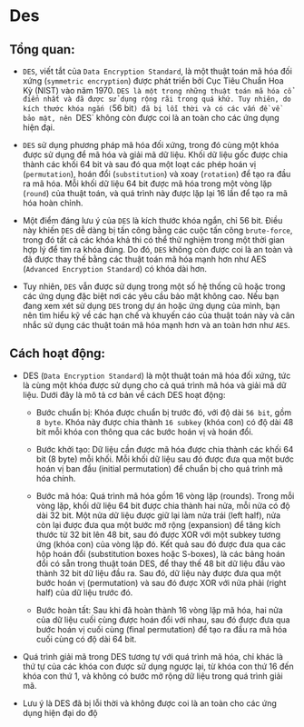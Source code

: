 # Des
## Tổng quan:
- `DES`, viết tắt của `Data Encryption Standard`, là một thuật toán mã hóa đối xứng (`symmetric encryption`) được phát triển bởi Cục Tiêu Chuẩn Hoa Kỳ (NIST) vào năm 1970. `DES là một trong những thuật toán mã hóa cổ điển nhất và đã được sử dụng rộng rãi trong quá khứ. Tuy nhiên, do kích thước khóa ngắn (`56 bit`) đã bị lỗi thời và có các vấn đề về bảo mật, nên `DES` không còn được coi là an toàn cho các ứng dụng hiện đại.

- `DES` sử dụng phương pháp mã hóa đối xứng, trong đó cùng một khóa được sử dụng để mã hóa và giải mã dữ liệu. Khối dữ liệu gốc được chia thành các khối 64 bit và sau đó qua một loạt các phép hoán vị (`permutation`), hoán đổi (`substitution`) và xoay (`rotation`) để tạo ra đầu ra mã hóa. Mỗi khối dữ liệu 64 bit được mã hóa trong một vòng lặp (`round`) của thuật toán, và quá trình này được lặp lại 16 lần để tạo ra mã hóa hoàn chỉnh.

- Một điểm đáng lưu ý của `DES` là kích thước khóa ngắn, chỉ 56 bit. Điều này khiến `DES` dễ dàng bị tấn công bằng các cuộc tấn công `brute-force`, trong đó tất cả các khóa khả thi có thể thử nghiệm trong một thời gian hợp lý để tìm ra khóa đúng. Do đó, `DES` không còn được coi là an toàn và đã được thay thế bằng các thuật toán mã hóa mạnh hơn như AES (`Advanced Encryption Standard`) có khóa dài hơn.

- Tuy nhiên, `DES` vẫn được sử dụng trong một số hệ thống cũ hoặc trong các ứng dụng đặc biệt nơi các yêu cầu bảo mật không cao. Nếu bạn đang xem xét sử dụng `DES` trong dự án hoặc ứng dụng của mình, bạn nên tìm hiểu kỹ về các hạn chế và khuyến cáo của thuật toán này và cân nhắc sử dụng các thuật toán mã hóa mạnh hơn và an toàn hơn như `AES`.  
## Cách hoạt động:
- DES (`Data Encryption Standard`) là một thuật toán mã hóa đối xứng, tức là cùng một khóa được sử dụng cho cả quá trình mã hóa và giải mã dữ liệu. Dưới đây là mô tả cơ bản về cách DES hoạt động:

    + Bước chuẩn bị: Khóa được chuẩn bị trước đó, với độ dài `56 bit`, gồm `8 byte`. Khóa này được chia thành `16 subkey` (khóa con) có độ dài 48 bit mỗi khóa con thông qua các bước hoán vị và hoán đổi.

    + Bước khởi tạo: Dữ liệu cần được mã hóa được chia thành các khối 64 bit (8 byte) mỗi khối. Mỗi khối dữ liệu sau đó được đưa qua một bước hoán vị ban đầu (initial permutation) để chuẩn bị cho quá trình mã hóa chính.

    + Bước mã hóa: Quá trình mã hóa gồm 16 vòng lặp (rounds). Trong mỗi vòng lặp, khối dữ liệu 64 bit được chia thành hai nửa, mỗi nửa có độ dài 32 bit. Một nửa dữ liệu được giữ lại làm nửa trái (left half), nửa còn lại được đưa qua một bước mở rộng (expansion) để tăng kích thước từ 32 bit lên 48 bit, sau đó được XOR với một subkey tương ứng (khóa con) của vòng lặp đó. Kết quả sau đó được đưa qua các hộp hoán đổi (substitution boxes hoặc S-boxes), là các bảng hoán đổi có sẵn trong thuật toán DES, để thay thế 48 bit dữ liệu đầu vào thành 32 bit dữ liệu đầu ra. Sau đó, dữ liệu này được đưa qua một bước hoán vị (permutation) và sau đó được XOR với nửa phải (right half) của dữ liệu trước đó.

    + Bước hoàn tất: Sau khi đã hoàn thành 16 vòng lặp mã hóa, hai nửa của dữ liệu cuối cùng được hoán đổi với nhau, sau đó được đưa qua bước hoán vị cuối cùng (final permutation) để tạo ra đầu ra mã hóa cuối cùng có độ dài 64 bit.

- Quá trình giải mã trong DES tương tự với quá trình mã hóa, chỉ khác là thứ tự của các khóa con được sử dụng ngược lại, từ khóa con thứ 16 đến khóa con thứ 1, và không có bước mở rộng dữ liệu trong quá trình giải mã.

- Lưu ý là DES đã bị lỗi thời và không được coi là an toàn cho các ứng dụng hiện đại do độ
